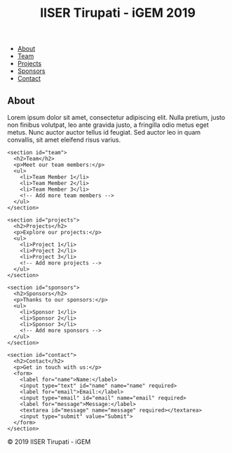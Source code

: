 <!DOCTYPE html>
<html lang="en">

<head>
  <meta charset="UTF-8">
  <meta name="viewport" content="width=device-width, initial-scale=1.0">
  <title>IISER Tirupati - iGEM 2019</title>
  <link rel="stylesheet" href="styles.css">
</head>

<body>
  <header>
    <h1>IISER Tirupati - iGEM 2019</h1>
  </header>

  <nav>
    <ul>
      <li><a href="#about">About</a></li>
      <li><a href="#team">Team</a></li>
      <li><a href="#projects">Projects</a></li>
      <li><a href="#sponsors">Sponsors</a></li>
      <li><a href="#contact">Contact</a></li>
    </ul>
  </nav>

  <main>
    <section id="about">
      <h2>About</h2>
      <p>Lorem ipsum dolor sit amet, consectetur adipiscing elit. Nulla pretium, justo non finibus volutpat, leo ante
        gravida justo, a fringilla odio metus eget metus. Nunc auctor auctor tellus id feugiat. Sed auctor leo in quam
        convallis, sit amet eleifend risus varius.</p>
    </section>

    <section id="team">
      <h2>Team</h2>
      <p>Meet our team members:</p>
      <ul>
        <li>Team Member 1</li>
        <li>Team Member 2</li>
        <li>Team Member 3</li>
        <!-- Add more team members -->
      </ul>
    </section>

    <section id="projects">
      <h2>Projects</h2>
      <p>Explore our projects:</p>
      <ul>
        <li>Project 1</li>
        <li>Project 2</li>
        <li>Project 3</li>
        <!-- Add more projects -->
      </ul>
    </section>

    <section id="sponsors">
      <h2>Sponsors</h2>
      <p>Thanks to our sponsors:</p>
      <ul>
        <li>Sponsor 1</li>
        <li>Sponsor 2</li>
        <li>Sponsor 3</li>
        <!-- Add more sponsors -->
      </ul>
    </section>

    <section id="contact">
      <h2>Contact</h2>
      <p>Get in touch with us:</p>
      <form>
        <label for="name">Name:</label>
        <input type="text" id="name" name="name" required>
        <label for="email">Email:</label>
        <input type="email" id="email" name="email" required>
        <label for="message">Message:</label>
        <textarea id="message" name="message" required></textarea>
        <input type="submit" value="Submit">
      </form>
    </section>
  </main>

  <footer>
    <p>&copy; 2019 IISER Tirupati - iGEM</p>
  </footer>

  <script src="script.js"></script>
</body>

</html>
